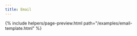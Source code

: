```yaml
---
title: Email
---
```


{% include helpers/page-preview.html
  path="/examples/email-template.html"
%}